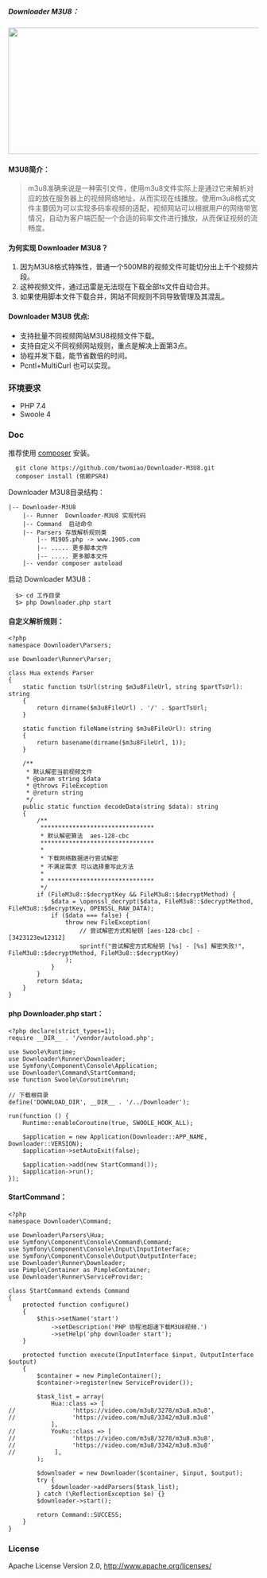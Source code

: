 ##### Downloader M3U8：
<img src="https://img-blog.csdnimg.cn/20210912201957312.png?x-oss-process=image/watermark,type_ZHJvaWRzYW5zZmFsbGJhY2s,shadow_50,text_Q1NETiBAdHdvbWlhbw==,size_20,color_FFFFFF,t_70,g_se,x_16" height="255" width="1200"/>
<br/>

#### M3U8简介：
> m3u8准确来说是一种索引文件，使用m3u8文件实际上是通过它来解析对应的放在服务器上的视频网络地址，从而实现在线播放。使用m3u8格式文件主要因为可以实现多码率视频的适配，视频网站可以根据用户的网络带宽情况，自动为客户端匹配一个合适的码率文件进行播放，从而保证视频的流畅度。

#### 为何实现 Downloader M3U8？
1. 因为M3U8格式特殊性，普通一个500MB的视频文件可能切分出上千个视频片段。
2. 这种视频文件，通过迅雷是无法现在下载全部ts文件自动合并。
3. 如果使用脚本文件下载合并，网站不同规则不同导致管理及其混乱。

#### Downloader M3U8 优点: 
   * 支持批量不同视频网站M3U8视频文件下载。
   * 支持自定义不同视频网站规则，重点是解决上面第3点。
   * 协程并发下载，能节省数倍的时间。
   * Pcntl+MultiCurl 也可以实现。
  
### 环境要求

* PHP 7.4
* Swoole 4

### Doc

 推荐使用 [composer](https://www.phpcomposer.com/) 安装。

```
  git clone https://github.com/twomiao/Downloader-M3U8.git
  composer install (依赖PSR4)
```

Downloader M3U8目录结构：
```
|-- Downloader-M3U8
    |-- Runner  Downloader-M3U8 实现代码 
    |-- Command  启动命令 
    |-- Parsers 存放解析规则类
        |-- M1905.php -> www.1905.com
        |-- ..... 更多脚本文件
        |-- ..... 更多脚本文件
    |-- vendor composer autoload 
```

 启动 Downloader M3U8：

```
  $> cd 工作目录
  $> php Downloader.php start
```

#### 自定义解析规则：
```
<?php
namespace Downloader\Parsers;

use Downloader\Runner\Parser;

class Hua extends Parser
{
    static function tsUrl(string $m3u8FileUrl, string $partTsUrl): string
    {
        return dirname($m3u8FileUrl) . '/' . $partTsUrl;
    }

    static function fileName(string $m3u8FileUrl): string
    {
        return basename(dirname($m3u8FileUrl, 1));
    }  

    /**
     * 默认解密当前视频文件
     * @param string $data
     * @throws FileException
     * @return string
     */
    public static function decodeData(string $data): string
    {
        /**
         ********************************
         * 默认解密算法  aes-128-cbc
         ********************************
         *
         * 下载网络数据进行尝试解密   
         * 不满足需求 可以选择重写此方法
         *
         * ******************************
         */
        if (FileM3u8::$decryptKey && FileM3u8::$decryptMethod) {
            $data = \openssl_decrypt($data, FileM3u8::$decryptMethod, FileM3u8::$decryptKey, OPENSSL_RAW_DATA);
            if ($data === false) {
                throw new FileException(
                    // 尝试解密方式和秘钥 [aes-128-cbc] - [3423123ew12312]
                    sprintf("尝试解密方式和秘钥 [%s] - [%s] 解密失败!", FileM3u8::$decryptMethod, FileM3u8::$decryptKey)
                );
            }
        }
        return $data;
    }
}

```

#### php Downloader.php start：
```
<?php declare(strict_types=1);
require __DIR__ . '/vendor/autoload.php';

use Swoole\Runtime;
use Downloader\Runner\Downloader;
use Symfony\Component\Console\Application;
use Downloader\Command\StartCommand;
use function Swoole\Coroutine\run;

// 下载根目录
define('DOWNLOAD_DIR', __DIR__ . '/../Downloader');

run(function () {
    Runtime::enableCoroutine(true, SWOOLE_HOOK_ALL);

    $application = new Application(Downloader::APP_NAME, Downloader::VERSION);
    $application->setAutoExit(false);

    $application->add(new StartCommand());
    $application->run();
});
```

#### StartCommand：
```
<?php
namespace Downloader\Command;

use Downloader\Parsers\Hua;
use Symfony\Component\Console\Command\Command;
use Symfony\Component\Console\Input\InputInterface;
use Symfony\Component\Console\Output\OutputInterface;
use Downloader\Runner\Downloader;
use Pimple\Container as PimpleContainer;
use Downloader\Runner\ServiceProvider;

class StartCommand extends Command
{
    protected function configure()
    {
        $this->setName('start')
            ->setDescription('PHP 协程池超速下载M3U8视频.')
            ->setHelp('php downloader start');
    }

    protected function execute(InputInterface $input, OutputInterface $output)
    {
        $container = new PimpleContainer();
        $container->register(new ServiceProvider());

        $task_list = array(
            Hua::class => [    
//                'https://video.com/m3u8/3278/m3u8.m3u8',
//                'https://video.com/m3u8/3342/m3u8.m3u8'
            ],
//          YouKu::class => [
//                'https://video.com/m3u8/3278/m3u8.m3u8',
//                'https://video.com/m3u8/3342/m3u8.m3u8'
//           ],
        );

        $downloader = new Downloader($container, $input, $output);
        try {
            $downloader->addParsers($task_list);
        } catch (\ReflectionException $e) {}
        $downloader->start();

        return Command::SUCCESS;
    }
}
```

### License

Apache License Version 2.0, http://www.apache.org/licenses/
